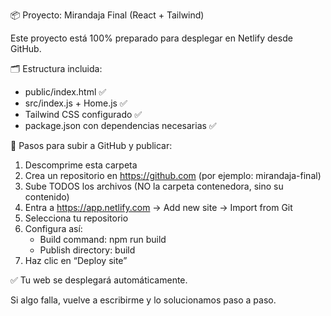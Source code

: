 
📦 Proyecto: Mirandaja Final (React + Tailwind)

Este proyecto está 100% preparado para desplegar en Netlify desde GitHub.

🗂 Estructura incluida:
- public/index.html ✅
- src/index.js + Home.js ✅
- Tailwind CSS configurado ✅
- package.json con dependencias necesarias ✅

🚀 Pasos para subir a GitHub y publicar:

1. Descomprime esta carpeta
2. Crea un repositorio en https://github.com (por ejemplo: mirandaja-final)
3. Sube TODOS los archivos (NO la carpeta contenedora, sino su contenido)
4. Entra a https://app.netlify.com → Add new site → Import from Git
5. Selecciona tu repositorio
6. Configura así:
   - Build command: npm run build
   - Publish directory: build
7. Haz clic en “Deploy site”

✅ Tu web se desplegará automáticamente.

Si algo falla, vuelve a escribirme y lo solucionamos paso a paso.
